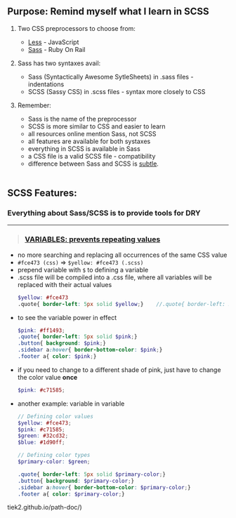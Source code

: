 ## Purpose: Remind myself what I learn in SCSS

1. Two CSS preprocessors to choose from:
    - [Less](https://lesscss.org/) - JavaScript
    - [Sass](https://sass-lang.com/) - Ruby On Rail

1. Sass has two syntaxes avail:
    - Sass (Syntactically Awesome SytleSheets) in .sass files - indentations
    - SCSS (Sassy CSS) in .scss files - syntax more closely to CSS

1. Remember:
    - Sass is the name of the preprocessor
    - SCSS is more similar to CSS and easier to learn
    - all resources online mention Sass, not SCSS
    - all features are available for both systaxes
    - everything in SCSS is available in Sass
    - a CSS file is a valid SCSS file - compatibility  
    - difference between Sass and SCSS is [subtle](https://sass-lang.com/documentation/syntax).
&nbsp;  
&nbsp;  

## SCSS Features:
### Everything about Sass/SCSS is to provide tools for **DRY**
---
> ### [VARIABLES: prevents repeating values](https://marksheet.io/sass-variables.html)
- no more searching and replacing all occurrences of the same CSS value
- `#fce473 (css)` => `$yellow: #fce473 (.scss)`
- prepend variable with `$` to defining a variable
- .scss file will be compiled into a .css file, where all variables will be replaced with their actual values
    ```scss
    $yellow: #fce473 
    .quote{ border-left: 5px solid $yellow;}    //.quote{ border-left: 5px solid #fce473;}
    ```
- to see the variable power in effect
    ```scss
    $pink: #ff1493;
    .quote{ border-left: 5px solid $pink;}
    .button{ background: $pink;}
    .sidebar a:hover{ border-bottom-color: $pink;}
    .footer a{ color: $pink;}
    ```
- if you need to change to a different shade of pink, just have to change the color value **once**
    ```scss
    $pink: #c71585;
    ```
- another example: variable in variable
    ```scss
    // Defining color values
    $yellow: #fce473;
    $pink: #c71585;
    $green: #32cd32;
    $blue: #1d90ff;

    // Defining color types
    $primary-color: $green;

    .quote{ border-left: 5px solid $primary-color;}
    .button{ background: $primary-color;}
    .sidebar a:hover{ border-bottom-color: $primary-color;}
    .footer a{ color: $primary-color;}
    ```
tiek2.github.io/path-doc/)